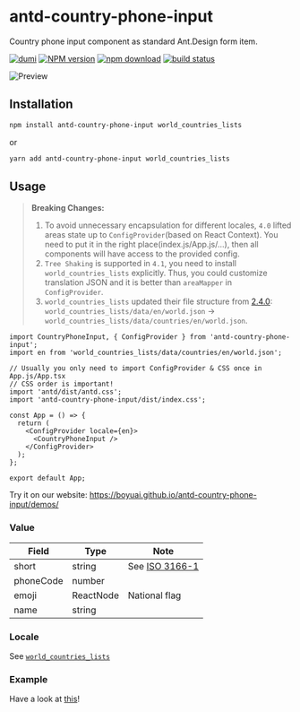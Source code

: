 # antd-country-phone-input

Country phone input component as standard Ant.Design form item.

[![dumi][dumi-image]][dumi-url] [![NPM version][npm-image]][npm-url] [![npm download][download-image]][download-url] [![build status][github-actions-image]][github-actions-url]

[dumi-image]: https://img.shields.io/badge/docs%20by-dumi-blue?style=flat-square
[dumi-url]: https://github.com/umijs/dumi
[npm-image]: https://img.shields.io/npm/v/antd-country-phone-input.svg?style=flat-square
[npm-url]: https://npmjs.org/package/antd-country-phone-input
[download-image]: https://img.shields.io/npm/dm/antd-country-phone-input.svg?style=flat-square
[download-url]: https://npmjs.org/package/antd-country-phone-input
[github-actions-image]: https://github.com/boyuai/antd-country-phone-input/workflows/CI/badge.svg
[github-actions-url]: https://github.com/boyuai/antd-country-phone-input/actions

![Preview](https://staticcdn.boyuai.com/user-assets/6074/DvBU2V96oXmxMQ45rrnKUb/2021416-171631.png!png)

## Installation

```bash
npm install antd-country-phone-input world_countries_lists
```
or
```bash
yarn add antd-country-phone-input world_countries_lists
```

## Usage

> **Breaking Changes:**
> 1. To avoid unnecessary encapsulation for different locales, `4.0` lifted areas state up to `ConfigProvider`(based on React Context). You need to put it in the right place(index.js/App.js/...), then all components will have access to the provided config.
> 2. `Tree Shaking` is supported in `4.1`, you need to install `world_countries_lists` explicitly. Thus, you could customize translation JSON and it is better than `areaMapper` in `ConfigProvider`.
> 3. `world_countries_lists` updated their file structure from [2.4.0](https://github.com/stefangabos/world_countries/releases/tag/2.4.0): `world_countries_lists/data/en/world.json` -> `world_countries_lists/data/countries/en/world.json`.

```tsx | pure
import CountryPhoneInput, { ConfigProvider } from 'antd-country-phone-input';
import en from 'world_countries_lists/data/countries/en/world.json';

// Usually you only need to import ConfigProvider & CSS once in App.js/App.tsx
// CSS order is important!
import 'antd/dist/antd.css';
import 'antd-country-phone-input/dist/index.css';

const App = () => {
  return (
    <ConfigProvider locale={en}>
      <CountryPhoneInput />
    </ConfigProvider>
  );
};

export default App;
```

Try it on our website: https://boyuai.github.io/antd-country-phone-input/demos/

### Value

| Field | Type | Note |
| --- | ---- | --- |
| short | string | See [ISO 3166-1](https://en.wikipedia.org/wiki/ISO_3166-1_alpha-2)
| phoneCode | number |
| emoji | ReactNode | National flag
| name | string |

### Locale

See [`world_countries_lists`](https://github.com/stefangabos/world_countries)

### Example

Have a look at [this](https://github.com/boyuai/antd-country-phone-input/tree/master/example)!
